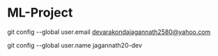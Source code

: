 # ML-Project

git config --global user.email devarakondajagannath2580@yahoo.com

git config --global user.name jagannath20-dev


